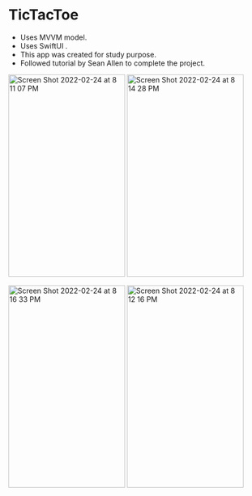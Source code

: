 # TicTacToe

* Uses MVVM model.
* Uses SwiftUI .
* This app was created for study purpose.
* Followed tutorial by Sean Allen to complete the project.


<img width="230" Height= "400" alt="Screen Shot 2022-02-24 at 8 11 07 PM" src="https://user-images.githubusercontent.com/99236056/155659220-8608e8e8-0e53-4096-89ac-0ff8eef489e2.png"> <img width="230" Height= "400" alt="Screen Shot 2022-02-24 at 8 14 28 PM" src="https://user-images.githubusercontent.com/99236056/155659210-98981ef5-6896-463b-82b5-c48f9b847bd1.png">

<img width="230" Height= "400" alt="Screen Shot 2022-02-24 at 8 16 33 PM" src="https://user-images.githubusercontent.com/99236056/155659217-c6baffdb-9e4c-4297-b7ee-fb9d00eb7dca.png"> <img width="230" Height= "400" alt="Screen Shot 2022-02-24 at 8 12 16 PM" src="https://user-images.githubusercontent.com/99236056/155659225-dfb307b0-bf0e-4ad4-99b0-e324558a3714.png">
